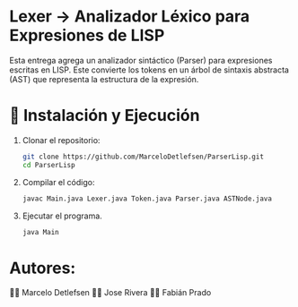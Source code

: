 # Lexer -> Analizador Léxico para Expresiones de LISP
Esta entrega agrega un analizador sintáctico (Parser) para expresiones escritas en LISP. 
Este convierte los tokens en un árbol de sintaxis abstracta (AST) que representa la estructura de la expresión.

# 🚀 Instalación y Ejecución
1. Clonar el repositorio:
    ```bash
    git clone https://github.com/MarceloDetlefsen/ParserLisp.git
    cd ParserLisp

2. Compilar el código:
    ```bash
    javac Main.java Lexer.java Token.java Parser.java ASTNode.java

3. Ejecutar el programa.
    ```bash
    java Main

# Autores:
👨‍💻 Marcelo Detlefsen
👨‍💻 Jose Rivera
👨‍💻 Fabián Prado

